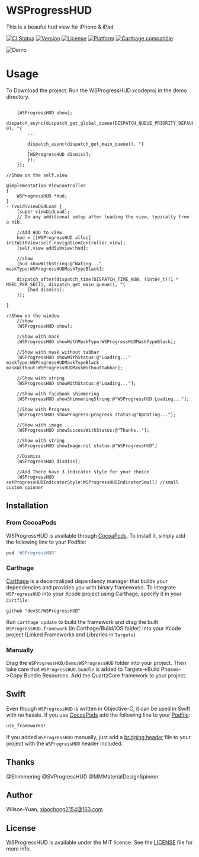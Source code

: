# WSProgressHUD
This is a beauful hud view for iPhone &amp; iPad

[![CI Status](http://img.shields.io/travis/devSC/WSProgressHUD.svg?style=flat)](https://travis-ci.org/devSC/WSProgressHUD)
[![Version](https://img.shields.io/cocoapods/v/WSProgressHUD.svg?style=flat)](http://cocoapods.org/pods/WSProgressHUD)
[![License](https://img.shields.io/cocoapods/l/WSProgressHUD.svg?style=flat)](http://cocoapods.org/pods/WSProgressHUD)
[![Platform](https://img.shields.io/cocoapods/p/WSProgressHUD.svg?style=flat)](http://cocoapods.org/pods/WSProgressHUD)
[![Carthage compatible](https://img.shields.io/badge/Carthage-compatible-4BC51D.svg?style=flat)](https://github.com/devSC/WSProgressHUD)



![Demo](https://raw.githubusercontent.com/devSC/WSProgressHUD/master/Demo/Demo.gif)

# Usage
To Download the project. Run the WSProgressHUD.xcodeproj in the demo directory.

``` objc

    [WSProgressHUD show];
    dispatch_async(dispatch_get_global_queue(DISPATCH_QUEUE_PRIORITY_DEFAULT, 0), ^{
        ...

        dispatch_async(dispatch_get_main_queue(), ^{
        ...
        [WSProgressHUD dismiss];
        });
    });

//Show on the self.view

@implementation ViewController
{
    WSProgressHUD *hud;
}
- (void)viewDidLoad {
    [super viewDidLoad];
    // Do any additional setup after loading the view, typically from a nib.

    //Add HUD to view
    hud = [[WSProgressHUD alloc] initWithView:self.navigationController.view];
    [self.view addSubview:hud];

    //show
    [hud showWithString:@"Wating..." maskType:WSProgressHUDMaskTypeBlack];

    dispatch_after(dispatch_time(DISPATCH_TIME_NOW, (int64_t)(1 * NSEC_PER_SEC)), dispatch_get_main_queue(), ^{
        [hud dismiss];
    });

}

//Show on the window
    //show
    [WSProgressHUD show];

    //Show with mask
    [WSProgressHUD showWithMaskType:WSProgressHUDMaskTypeBlack];
    
    //Show with mask without tabbar
    [WSProgressHUD showWithStatus:@"Loading..." maskType:WSProgressHUDMaskTypeBlack maskWithout:WSProgressHUDMaskWithoutTabbar];
    
    //Show with string
    [WSProgressHUD showWithStatus:@"Loading..."];

    //Show with facebook shimmering
    [WSProgressHUD showShimmeringString:@"WSProgressHUD Loading..."];

    //Show with Progress
    [WSProgressHUD showProgress:progress status:@"Updating..."];

    //Show with image
    [WSProgressHUD showSuccessWithStatus:@"Thanks.."];
    
    //Show with string
    [WSProgressHUD showImage:nil status:@"WSProgressHUD"]

    //Dismiss
    [WSProgressHUD dismiss];
    
    //And There have 3 indicator style for your choice
    [WSProgressHUD setProgressHUDIndicatorStyle:WSProgressHUDIndicatorSmall] //small custom spinner

```
## Installation

### From CocoaPods

WSProgressHUD is available through [CocoaPods](http://cocoapods.org). To install
it, simply add the following line to your Podfile:

```ruby
pod 'WSProgressHUD'

```

### Carthage 

[Carthage](https://github.com/Carthage/Carthage) is a decentralized dependency manager that builds your dependencies and provides you with binary frameworks. To integrate `WSProgressHUD` into your Xcode project using Carthage, specify it in your `Cartfile`:

```ogdl
github "devSC/WSProgressHUD"
```

Run `carthage update` to build the framework and drag the built `WSProgressHUD.framework` (in Carthage/Build/iOS folder) into your Xcode project (Linked Frameworks and Libraries in `Targets`).

### Manually

Drag the `WSProgressHUD/Demo/WSProgressHUD` folder into your project.
Then take care that `WSProgressHUD.bundle` is added to Targets->Build Phases->Copy Bundle Resources.
Add the QuartzCore framework to your project.

## Swift

Even though `WSProgressHUD` is written in Objective-C, it can be used in Swift with no hassle. If you use [CocoaPods](http://cocoapods.org) add the following line to your [Podfile](http://guides.cocoapods.org/using/using-cocoapods.html):

```ruby
use_frameworks!
```

If you added `WSProgressHUD` manually, just add a [bridging header](https://developer.apple.com/library/content/documentation/Swift/Conceptual/BuildingCocoaApps/MixandMatch.html) file to your project with the `WSProgressHUD` header included. 

## Thanks

@Shimmering
@SVProgressHUD
@MMMaterialDesignSpinner

## Author
Wilson-Yuan, xiaochong2154@163.com

## License
WSProgressHUD is available under the MIT license. See the [LICENSE](https://github.com/devSC/WSProgressHUD/blob/master/LICENSE)
 file for more info.





